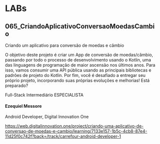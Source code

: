 # LABs

## 065_CriandoAplicativoConversaoMoedasCambio

 Criando um aplicativo para conversão de moedas e câmbio

O objetivo deste projeto é criar um App de conversão de moedas/câmbio, passando por todo o processo de desenvolvimento usando o Kotlin, uma das linguagens de programação de maior ascensão nos últimos anos. Para isso, vamos consumir uma API pública usando as principais bibliotecas e padrões de projeto do Kotlin. Por fim, você é desafiado a entregar seu próprio projeto, incorporando suas próprias evoluções e melhorias! Está preparado?

Full-Stack Intermediário 
ESPECIALISTA
#### Ezequiel Messore
Android Developer, Digital Innovation One

https://web.digitalinnovation.one/project/criando-uma-aplicativo-de-conversao-de-moedas-e-cambio/learning/7133e157-1b5c-4cb8-87e4-11d25f0c742f?back=/track/carrefour-android-developer-1
